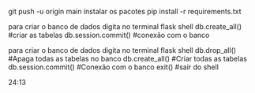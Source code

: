 git push -u origin main
instalar os pacotes 
pip install -r requirements.txt

para criar o banco de dados digita no terminal 
 flask shell
 db.create_all() #criar as tabelas
 db.session.commit() #conexão com o banco

 para criar o banco de dados digita no terminal 
 flask shell
 db.drop_all()          #Apaga todas as tabelas no banco
 db.create_all()        #Criar todas as tabelas
 db.session.commit()    #Conexão com o banco
 exit()                 #sair do shell

 24:13